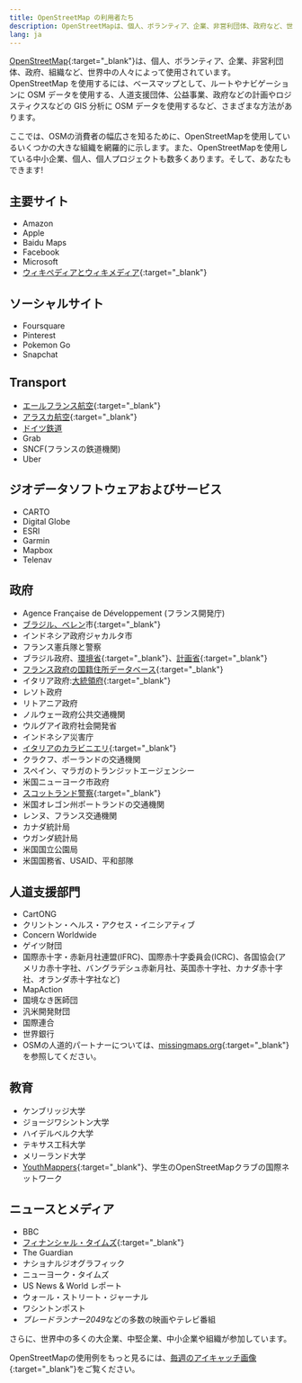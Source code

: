 ```yaml
---
title: OpenStreetMap の利用者たち
description: OpenStreetMapは、個人、ボランティア、企業、非営利団体、政府など、世界中の人々によって使用されています。
lang: ja
---
```


[OpenStreetMap](https://openstreetmap.org){:target="_blank"}は、個人、ボランティア、企業、非営利団体、政府、組織など、世界中の人々によって使用されています。OpenStreetMap を使用するには、ベースマップとして、ルートやナビゲーションに OSM データを使用する、人道支援団体、公益事業、政府などの計画やロジスティクスなどの GIS 分析に OSM データを使用するなど、さまざまな方法があります。

ここでは、OSMの消費者の幅広さを知るために、OpenStreetMapを使用しているいくつかの大きな組織を網羅的に示します。また、OpenStreetMapを使用している中小企業、個人、個人プロジェクトも数多くあります。そして、あなたもできます!

## 主要サイト

* Amazon
* Apple
* Baidu Maps
* Facebook
* Microsoft
* [ウィキペディアとウィキメディア](https://blog.wikimedia.org/2018/06/28/interactive-maps-now-in-your-language/){:target="_blank"}

## ソーシャルサイト

* Foursquare
* Pinterest
* Pokemon Go
* Snapchat

## Transport

* [エールフランス航空](https://wiki.openstreetmap.org/wiki/File:Air_France_seatback_map_display.jpg){:target="_blank"}
* [アラスカ航空](https://twitter.com/openstreetmapes/status/554009623062388736){:target="_blank"}
* [ドイツ鉄道](https://wiki.openstreetmap.org/wiki/File:OpenStreetMap_in_an_IC2_carriage_(DB){:target="_blank"}.jpg)
* Grab
* SNCF(フランスの鉄道機関)
* Uber

## ジオデータソフトウェアおよびサービス

* CARTO
* Digital Globe
* ESRI
* Garmin
* Mapbox
* Telenav

## 政府

* Agence Française de Développement (フランス開発庁)
* [ブラジル、ベレン](http://www.kdaberlinda.pa.gov.br/mapa_app/)市{:target="_blank"}
* インドネシア政府ジャカルタ市
* フランス憲兵隊と警察
* ブラジル政府、[環境省](https://www.ibama.gov.br/siema/){:target="_blank"}、[計画省](http://www.visualizador.inde.gov.br){:target="_blank"}
* [フランス政府の国籍住所データベース](https://adresse.data.gouv.fr){:target="_blank"}
* イタリア政府:[大統領府](http://www.governo.it/mappa-del-presidente){:target="_blank"}
* レソト政府
* リトアニア政府
* ノルウェー政府公共交通機関
* ウルグアイ政府社会開発省
* インドネシア災害庁
* [イタリアのカラビニエリ](http://www.carabinieri.it/cittadino/informazioni/dove-siamo){:target="_blank"}
* クラクフ、ポーランドの交通機関
* スペイン、マラガのトランジットエージェンシー
* 米国ニューヨーク市政府
* [スコットランド警察](http://www.scotland.police.uk/your-community/edinburgh/){:target="_blank"}
* 米国オレゴン州ポートランドの交通機関
* レンヌ、フランス交通機関
* カナダ統計局
* ウガンダ統計局
* 米国国立公園局
* 米国国務省、USAID、平和部隊

## 人道支援部門

* CartONG
* クリントン・ヘルス・アクセス・イニシアティブ
* Concern Worldwide
* ゲイツ財団
* 国際赤十字・赤新月社連盟(IFRC)、国際赤十字委員会(ICRC)、各国協会(アメリカ赤十字社、バングラデシュ赤新月社、英国赤十字社、カナダ赤十字社、オランダ赤十字社など)
* MapAction
* 国境なき医師団
* 汎米開発財団
* 国際連合
* 世界銀行
* OSMの人道的パートナーについては、[missingmaps.org](https://www.missingmaps.org){:target="_blank"}を参照してください。

## 教育

* ケンブリッジ大学
* ジョージワシントン大学
* ハイデルベルク大学
* テキサス工科大学
* メリーランド大学
* [YouthMappers](https://www.youthmappers.org){:target="_blank"}、学生のOpenStreetMapクラブの国際ネットワーク

## ニュースとメディア

* BBC
* [フィナンシャル・タイムズ](https://www.reddit.com/r/dataisbeautiful/comments/9j285h/im_steve_bernard_interactive_design_editor_at_the/e6o3kyz/){:target="_blank"}
* The Guardian
* ナショナルジオグラフィック
* ニューヨーク・タイムズ
* US News & World レポート
* ウォール・ストリート・ジャーナル
* ワシントンポスト
* *ブレードランナー2049*などの多数の映画やテレビ番組

さらに、世界中の多くの大企業、中堅企業、中小企業や組織が参加しています。

OpenStreetMapの使用例をもっと見るには、[毎週のアイキャッチ画像](https://wiki.openstreetmap.org/wiki/Featured_images){:target="_blank"}をご覧ください。
